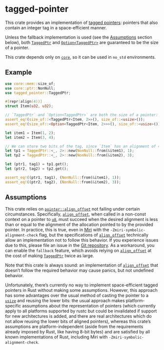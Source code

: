 tagged-pointer
==============

This crate provides an implementation of [tagged pointers]: pointers that
also contain an integer tag in a space-efficient manner.

[tagged pointers]: https://en.wikipedia.org/wiki/Tagged_pointer

Unless the fallback implementation is used (see the
[Assumptions](#assumptions) section below), both [`TaggedPtr`] and
[`Option<TaggedPtr>`] are guaranteed to be the size of a pointer.

This crate depends only on [`core`], so it can be used in `no_std`
environments.

[`core`]: https://doc.rust-lang.org/core/

Example
-------

```rust
use core::mem::size_of;
use core::ptr::NonNull;
use tagged_pointer::TaggedPtr;

#[repr(align(4))]
struct Item(u32, u32);

// `TaggedPtr` and `Option<TaggedPtr>` are both the size of a pointer:
assert_eq!(size_of::<TaggedPtr<Item, 2>>(), size_of::<usize>());
assert_eq!(size_of::<Option<TaggedPtr<Item, 2>>>(), size_of::<usize>());

let item1 = Item(1, 2);
let item2 = Item(3, 4);

// We can store two bits of the tag, since `Item` has an alignment of 4.
let tp1 = TaggedPtr::<_, 2>::new(NonNull::from(&item1), 1);
let tp2 = TaggedPtr::<_, 2>::new(NonNull::from(&item2), 3);

let (ptr1, tag1) = tp1.get();
let (ptr2, tag2) = tp2.get();

assert_eq!((ptr1, tag1), (NonNull::from(&item1), 1));
assert_eq!((ptr2, tag2), (NonNull::from(&item2), 3));
```

Assumptions
-----------

This crate relies on [`pointer::align_offset`][`align_offset`] not failing
under certain circumstances. Specifically, [`align_offset`], when called in
a non-const context on a pointer to [`u8`], must succeed when the desired
alignment is less than or equal to the alignment of the allocation pointed
to by the provided pointer. In practice, this is true, even in [Miri] with
the `-Zmiri-symbolic-alignment-check` flag, but the specifications of
[`align_offset`] technically allow an implementation not to follow this
behavior. If you experience issues due to this, please file an issue in the
[Git repository]. As a workaround, you can enable the `fallback` feature,
which avoids relying on [`align_offset`] at the cost of making
[`TaggedPtr`] twice as large.

[Miri]: https://github.com/rust-lang/miri

Note that this crate is always sound: an implementation of [`align_offset`]
that doesn’t follow the required behavior may cause panics, but not
undefined behavior.

[`align_offset`]:
https://doc.rust-lang.org/std/primitive.pointer.html#method.align_offset
[Git repository]: https://github.com/taylordotfish/tagged-pointer

Unfortunately, there’s currently no way to implement space-efficient tagged
pointers in Rust without making some assumptions. However, this approach
has some advantages over the usual method of casting the pointer to a
[`usize`] and reusing the lower bits: the usual approach makes
platform-specific assumptions about the representation of pointers (which
currently apply to all platforms supported by rustc but could be
invalidated if support for new architectures is added, and there are
real architectures which do not allow reusing the lower bits of aligned
pointers), whereas this crate’s assumptions are platform-independent (aside
from the requirements already imposed by Rust, like having 8-bit bytes) and
are satisfied by all known implementations of Rust, including Miri with
`-Zmiri-symbolic-alignment-check`.

[`TaggedPtr`]: https://docs.rs/tagged-pointer/latest/tagged_pointer/struct.TaggedPtr.html
[`Option<TaggedPtr>`]: https://doc.rust-lang.org/std/option/enum.Option.html
[`u8`]: https://doc.rust-lang.org/std/primitive.u8.html
[`usize`]: https://doc.rust-lang.org/std/primitive.usize.html
